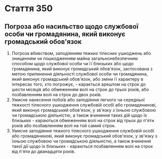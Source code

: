 Cтаття 350
====
Погроза або насильство щодо службової особи чи громадянина, який виконує громадський обов'язок
----
1. Погроза вбивством, заподіянням тяжких тілесних ушкоджень або знищенням чи пошкодженням майна загальнонебезпечним способом щодо службової особи чи її близьких або щодо громадянина, який виконує громадський обов'язок, застосована з метою припинення діяльності службової особи чи громадянина, який виконує громадський обов'язок, або зміни її характеру в інтересах того, хто погрожує, -
карається арештом на строк до шести місяців або обмеженням волі на строк до трьох років, або позбавленням волі на строк до двох років.
2. Умисне нанесення побоїв або заподіяння легкого чи середньої тяжкості тілесного ушкодження службовій особі або громадянинові, який виконує громадський обов'язок, у зв'язку з їхньою службовою чи громадською діяльністю, а також вчинення таких дій щодо їх близьких -
караються обмеженням волі на строк від трьох до п'яти років або позбавленням волі на той самий строк.
3. Умисне заподіяння тяжкого тілесного ушкодження службовій особі або громадянинові, який виконує громадський обов'язок, у зв'язку з їхньою службовою чи громадською діяльністю, а також вчинення такої дії щодо їх близьких -
караються позбавленням волі на строк від п'яти до дванадцяти років.
